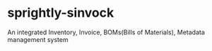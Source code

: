 # sprightly-sinvock
An integrated Inventory, Invoice, BOMs(Bills of Materials), Metadata management system

